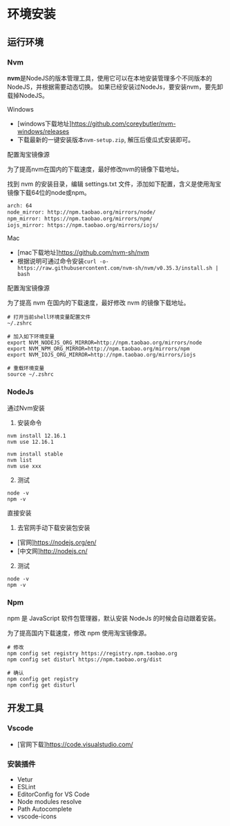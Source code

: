 # 环境安装

## 运行环境

### Nvm

**nvm**是NodeJS的版本管理工具，使用它可以在本地安装管理多个不同版本的NodeJS，并根据需要动态切换。
如果已经安装过NodeJs，要安装nvm，要先卸载掉NodeJS。

Windows

- [windows下载地址]<https://github.com/coreybutler/nvm-windows/releases>
- 下载最新的一键安装版本`nvm-setup.zip`, 解压后傻瓜式安装即可。

配置淘宝镜像源

为了提高nvm在国内的下载速度，最好修改nvm的镜像下载地址。

找到 nvm 的安装目录，编辑 settings.txt 文件，添加如下配置，含义是使用淘宝镜像下载64位的node或npm。

```txt
arch: 64
node_mirror: http://npm.taobao.org/mirrors/node/
npm_mirror: https://npm.taobao.org/mirrors/npm/
iojs_mirror: https://npm.taobao.org/mirrors/iojs/
```

Mac

- [mac下载地址]<https://github.com/nvm-sh/nvm>
- 根据说明可通过命令安装`curl -o- https://raw.githubusercontent.com/nvm-sh/nvm/v0.35.3/install.sh | bash`

配置淘宝镜像源

为了提高 nvm 在国内的下载速度，最好修改 nvm 的镜像下载地址。

```shell
# 打开当前shell环境变量配置文件
~/.zshrc

# 加入如下环境变量
export NVM_NODEJS_ORG_MIRROR=http://npm.taobao.org/mirrors/node
export NVM_NPM_ORG_MIRROR=http://npm.taobao.org/mirrors/npm
export NVM_IOJS_ORG_MIRROR=http://npm.taobao.org/mirrors/iojs

# 重载环境变量
source ~/.zshrc
```

### NodeJs

通过Nvm安装

1. 安装命令

```shell
nvm install 12.16.1
nvm use 12.16.1
```

```shell
nvm install stable
nvm list
nvm use xxx
```

2. 测试

```shell
node -v
npm -v
```

直接安装

1. 去官网手动下载安装包安装

- [官网]<https://nodejs.org/en/>
- [中文网]<http://nodejs.cn/>

2. 测试

```shell
node -v
npm -v
```

### Npm

npm 是 JavaScript 软件包管理器，默认安装 NodeJs 的时候会自动跟着安装。

为了提高国内下载速度，修改 npm 使用淘宝镜像源。

```shell
# 修改
npm config set registry https://registry.npm.taobao.org
npm config set disturl https://npm.taobao.org/dist

# 确认
npm config get registry
npm config get disturl
```

## 开发工具

### Vscode

- [官网下载]<https://code.visualstudio.com/>

### 安装插件

- Vetur
- ESLint
- EditorConfig for VS Code
- Node modules resolve
- Path Autocomplete
- vscode-icons
